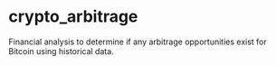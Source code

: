 # crypto_arbitrage
Financial analysis to determine if any arbitrage opportunities exist for Bitcoin using historical data.
